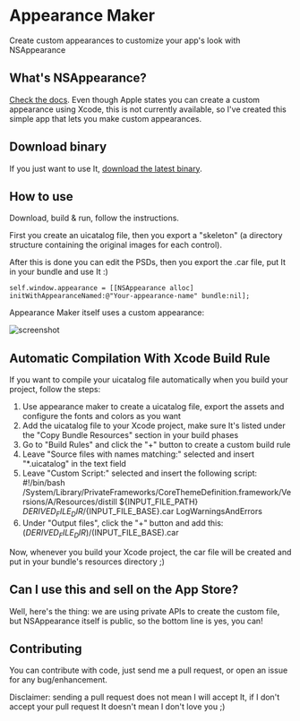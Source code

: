 # Appearance Maker

Create custom appearances to customize your app's look with NSAppearance

## What's NSAppearance?

[Check the docs](https://developer.apple.com/library/mac/documentation/AppKit/Reference/NSAppearance_Class/Reference/Reference.html). Even though Apple states you can create a custom appearance using Xcode, this is not currently available, so I've created this simple app that lets you make custom appearances.

## Download binary

If you just want to use It, [download the latest binary](https://raw.github.com/insidegui/AppearanceMaker/master/Binary/AppearanceMaker_latest.zip).

## How to use

Download, build & run, follow the instructions.

First you create an uicatalog file, then you export a "skeleton" (a directory structure containing the original images for each control).

After this is done you can edit the PSDs, then you export the .car file, put It in your bundle and use It :)

	self.window.appearance = [[NSAppearance alloc] initWithAppearanceNamed:@"Your-appearance-name" bundle:nil];
	
Appearance Maker itself uses a custom appearance:

![screenshot](https://raw.github.com/insidegui/AppearanceMaker/master/screenshot_1.png)

## Automatic Compilation With Xcode Build Rule

If you want to compile your uicatalog file automatically when you build your project, follow the steps:

1. Use appearance maker to create a uicatalog file, export the assets and configure the fonts and colors as you want
2. Add the uicatalog file to your Xcode project, make sure It's listed under the "Copy Bundle Resources" section in your build phases
3. Go to "Build Rules" and click the "+" button to create a custom build rule
4. Leave "Source files with names matching:" selected and insert "*.uicatalog" in the text field
5. Leave "Custom Script:" selected and insert the following script:
	#!/bin/bash
	/System/Library/PrivateFrameworks/CoreThemeDefinition.framework/Versions/A/Resources/distill ${INPUT_FILE_PATH} ${DERIVED_FILE_DIR}/${INPUT_FILE_BASE}.car LogWarningsAndErrors
6. Under "Output files", click the "+" button and add this:
	$(DERIVED_FILE_DIR)/$(INPUT_FILE_BASE).car

Now, whenever you build your Xcode project, the car file will be created and put in your bundle's resources directory ;)

## Can I use this and sell on the App Store?

Well, here's the thing: we are using private APIs to create the custom file, but NSAppearance itself is public, so the bottom line is yes, you can!

## Contributing

You can contribute with code, just send me a pull request, or open an issue for any bug/enhancement.

Disclaimer: sending a pull request does not mean I will accept It, if I don't accept your pull request It doesn't mean I don't love you ;)
